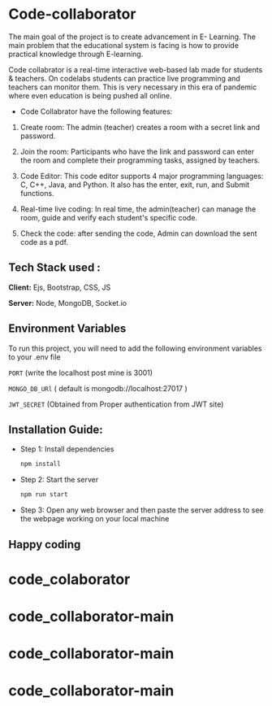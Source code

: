 # Code-collaborator

The main goal of the project is to create advancement in E- Learning.
The main problem that the educational system is facing is how to provide practical knowledge through E-learning.

Code collabrator is a real-time interactive web-based lab made for students & teachers. On codelabs students can practice live programming and teachers can monitor them. 
This is very necessary in this era of pandemic where even education is being pushed all online.

* Code Collabrator have the following features:

 1) Create room: The admin (teacher) creates a room with a secret link and password.

 2) Join the room: Participants who have the link and password can enter the room and complete their programming tasks, assigned by teachers.

 3) Code Editor: This code editor supports 4 major programming languages: C, C++, Java, and Python. It also has the enter, exit, run, and Submit functions.

 4) Real-time live coding: In real time, the admin(teacher) can manage the room, guide and verify each student's specific code.

 5) Check the code: after sending the code, Admin can download the sent code as a pdf.

## Tech Stack used : 

**Client:** Ejs, Bootstrap, CSS, JS

**Server:** Node, MongoDB, Socket.io

## Environment Variables

To run this project, you will need to add the following environment variables to your .env file

`PORT` (write the localhost post mine is 3001)

`MONGO_DB_URl` ( default is mongodb://localhost:27017 )

`JWT_SECRET` (Obtained from Proper authentication from JWT site)

  
## Installation Guide: 

- Step 1: Install dependencies

    ```bash
  npm install
    ```

- Step 2: Start the server

    ```bash
  npm run start
    ```

- Step 3: Open any web browser and then paste the server address to see the webpage working on your local machine



## Happy coding 
# code_colaborator
# code_collaborator-main
# code_collaborator-main
# code_collaborator-main
